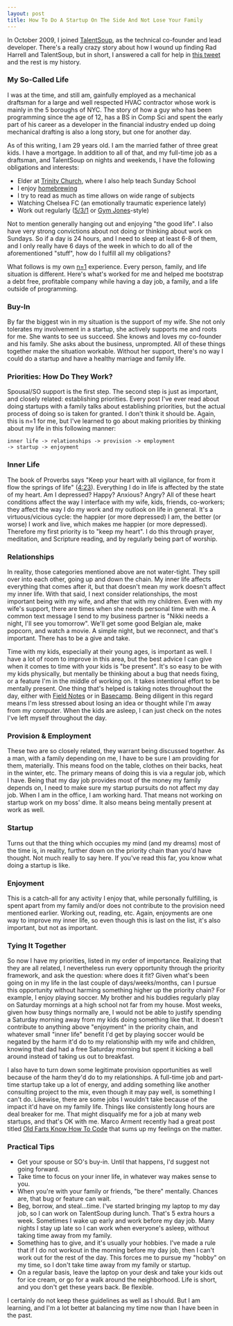 ```yaml
---
layout: post
title: How To Do A Startup On The Side And Not Lose Your Family
---
```

<p>In October 2009, I joined <a href="https://talentsoup.com">TalentSoup</a>, as the technical co-founder and lead developer.  There's a really crazy story about how I wound up finding Rad Harrell and TalentSoup, but in short, I answered a call for help in <a href="https://twitter.com/#!/human3rror/status/4367475923">this tweet</a> and the rest is my history.</p>

<h3>My So-Called Life</h3>
<p>I was at the time, and still am, gainfully employed as a mechanical draftsman for a large and well respected HVAC contractor whose work is mainly in the 5 boroughs of NYC.  The story of how a guy who has been programming since the age of 12, has a BS in Comp Sci and spent the early part of his career as a developer in the financial industry ended up doing mechanical drafting is also a long story, but one for another day.</p>

<p>As of this writing, I am 29 years old.  I am the married father of three great kids.  I have a mortgage.  In addition to all of that, and my full-time job as a draftsman, and TalentSoup on nights and weekends, I have the following obligations and interests:
<ul>
<li>Elder at <a href="http://trinitychurchlongisland.com">Trinity Church</a>, where I also help teach Sunday School</li>
<li>I enjoy <a href="http://rivendellcraftbrewery.com">homebrewing</a></li>
<li>I try to read as much as time allows on wide range of subjects</li>
<li>Watching Chelsea FC (an emotionally traumatic experience lately)</li>
<li>Work out regularly (<a href="http://www.flexcart.com/members/elitefts/default.asp?pid=2976">5/3/1</a> or <a href="http://gymjones.com">Gym Jones</a>-style)</li>
</ul>
Not to mention generally hanging out and enjoying "the good life".  I also have very strong convictions about not doing or thinking about work on Sundays.  So if a day is 24 hours, and I need to sleep at least 6-8 of them, and I only really have 6 days of the week in which to do all of the aforementioned "stuff", how do I fulfill all my obligations?</p>

<p>What follows is my own <a href="http://epistemocrat.blogspot.com/">n=1</a> experience.  Every person, family, and life situation is different. Here's what's worked for me and helped me bootstrap a debt free, profitable company while having a day job, a family, and a life outside of programming.</p>

<h3>Buy-In</h3>
<p>By far the biggest win in my situation is the support of my wife.  She not only tolerates my involvement in a startup, she actively supports me and roots for me.  She wants to see us succeed.  She knows and loves my co-founder and his family.  She asks about the business, unprompted.  All of these things together make the situation workable.  Without her support, there's no way I could do a startup and have a healthy marriage and family life.</p>

<h3>Priorities: How Do They Work?</h3>
<p>Spousal/SO support is the first step.  The second step is just as important, and closely related: establishing priorities.  Every post I've ever read about doing startups with a family talks about establishing priorities, but the actual process of doing so is taken for granted.  I don't think it should be.  Again, this is n=1 for me, but I've learned to go about making priorities by thinking about my life in this following manner:</p>

<code>inner life -> relationships -> provision -> employment -> startup -> enjoyment</code>

<h3>Inner Life</h3>
<p>The book of Proverbs says "Keep your heart with all vigilance, for from it flow the springs of life" (<a href="http://www.biblegateway.com/passage/?search=Proverbs+4%3A23&version=ESV">4:23</a>).  Everything I do in life is affected by the state of my heart.  Am I depressed?  Happy?  Anxious?  Angry?  All of these heart conditions affect the way I interface with my wife, kids, friends, co-workers; they affect the way I do my work and my outlook on life in general.  It's a virtuous/vicious cycle: the happier (or more depressed) I am, the better (or worse) I work and live, which makes me happier (or more depressed).  Therefore my first priority is to "keep my heart".  I do this through prayer, meditation, and Scripture reading, and by regularly being part of worship.</p>

<h3>Relationships</h3>
<p>In reality, those categories mentioned above are not water-tight.  They spill over into each other, going up and down the chain.  My inner life affects everything that comes after it, but that doesn't mean my work doesn't affect my inner life.  With that said, I next consider relationships, the most important being with my wife, and after that with my children.  Even with my wife's support, there are times when she needs personal time with me.  A common text message I send to my business partner is "Nikki needs a night, I'll see you tomorrow".  We'll get some good Belgian ale, make popcorn, and watch a movie.  A simple night, but we reconnect, and that's important.  There has to be a give and take.</p>

<p>Time with my kids, especially at their young ages, is important as well.  I have a lot of room to improve in this area, but the best advice I can give when it comes to time with your kids is "be present".  It's so easy to be with my kids physically, but mentally be thinking about a bug that needs fixing, or a feature I'm in the middle of working on.  It takes intentional effort to be mentally present.  One thing that's helped is taking notes throughout the day, either with <a href="http://fieldnotesbrand.com/">Field Notes</a> or in <a href="http://basecamp.com/">Basecamp</a>.  Being diligent in this regard means I'm less stressed about losing an idea or thought while I'm away from my computer.  When the kids are asleep, I can just check on the notes I've left myself throughout the day.</p>

<h3>Provision & Employment</h3>
<p>These two are so closely related, they warrant being discussed together. As a man, with a family depending on me, I have to be sure I am providing for them, materially.  This means food on the table, clothes on their backs, heat in the winter, etc.  The primary means of doing this is via a regular job, which I have.  Being that my day job provides most of the money my family depends on, I need to make sure my startup pursuits do not affect my day job.  When I am in the office, I am working hard.  That means not working on startup work on my boss' dime.  It also means being mentally present at work as well. </p>

<h3>Startup</h3>
<p>Turns out that the thing which occupies my mind (and my dreams) most of the time is, in reality, further down on the priority chain than you'd have thought.  Not much really to say here.  If you've read this far, you know what doing a startup is like.</p>

<h3>Enjoyment</h3>
<p>This is a catch-all for any activity I enjoy that, while personally fulfilling, is spent apart from my family and/or does not contribute to the provision need mentioned earlier.  Working out, reading, etc.  Again, enjoyments are one way to improve my inner life, so even though this is last on the list, it's also important, but not as important.</p>

<h3>Tying It Together</h3>
<p>So now I have my priorities, listed in my order of importance.  Realizing that they are all related, I nevertheless run every opportunity through the priority framework, and ask the question: where does it fit?  Given what's been going on in my life in the last couple of days/weeks/months, can I pursue this opportunity without harming something higher up the priority chain?  For example, I enjoy playing soccer.  My brother and his buddies regularly play on Saturday mornings at a high school not far from my house.  Most weeks, given how busy things normally are, I would not be able to justify spending a Saturday morning away from my kids doing something like that.  It doesn't contribute to anything above "enjoyment" in the priority chain, and whatever small "inner life" benefit I'd get by playing soccer would be negated by the harm it'd do to my relationship with my wife and children, knowing that dad had a free Saturday morning but spent it kicking a ball around instead of taking us out to breakfast.</p>

<p>I also have to turn down some legitimate provision opportunities as well because of the harm they'd do to my relationships.  A full-time job and part-time startup take up a lot of energy, and adding something like another consulting project to the mix, even though it may pay well, is something I can't do.  Likewise, there are some jobs I wouldn't take because of the impact it'd have on my family life.  Things like consistently long hours are deal breaker for me.  That might disqualify me for a job at many web startups, and that's OK with me.  Marco Arment recently had a great post titled <a href="http://www.marco.org/2012/05/24/old-farts">Old Farts Know How To Code</a> that sums up my feelings on the matter.</p>

<h3>Practical Tips</h3>
<ul>
	<li>Get your spouse or SO's buy-in.  Until that happens, I'd suggest not going forward.</li>
	<li>Take time to focus on your inner life, in whatever way makes sense to you.</li>
	<li>When you're with your family or friends, "be there" mentally.  Chances are, that bug or feature can wait.</li>
	<li>Beg, borrow, and steal...time.  I've started bringing my laptop to my day job, so I can work on TalentSoup during lunch.  That's 5 extra hours a week.  Sometimes I wake up early and work before my day job.  Many nights I stay up late so I can work when everyone's asleep, without taking time away from my family.</li>
	<li>Something has to give, and it's usually your hobbies.  I've made a rule that if I do not workout in the morning before my day job, then I can't work out for the rest of the day.  This forces me to pursue my "hobby" on my time, so I don't take time away from my family or startup.</li>
	<li>On a regular basis, leave the laptop on your desk and take your kids out for ice cream, or go for a walk around the neighborhood.  Life is short, and you don't get these years back. Be flexible.</li>
</ul>
<p>I certainly do not keep these guidelines as well as I should.  But I am learning, and I'm a lot better at balancing my time now than I have been in the past.</p>
